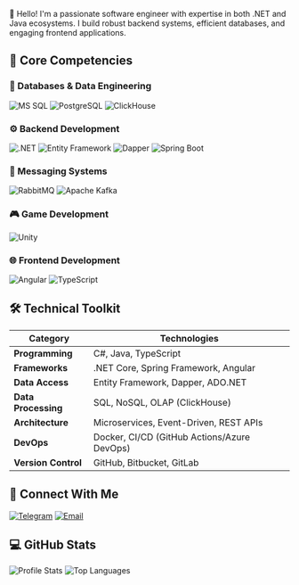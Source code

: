 👋 Hello! I'm a passionate software engineer with expertise in both .NET and Java ecosystems. I build robust backend systems, efficient databases, and engaging frontend applications.

## 🚀 Core Competencies

### 💾 Databases & Data Engineering
![MS SQL](https://img.shields.io/badge/MS%20SQL-CC2927?logo=microsoft-sql-server&logoColor=white)
![PostgreSQL](https://img.shields.io/badge/PostgreSQL-4169E1?logo=postgresql&logoColor=white)
![ClickHouse](https://img.shields.io/badge/ClickHouse-FFCC01?logo=apachespark&logoColor=black)

### ⚙️ Backend Development
![.NET](https://img.shields.io/badge/.NET-512BD4?logo=dotnet&logoColor=white)
![Entity Framework](https://img.shields.io/badge/Entity%20Framework-512BD4?logo=dotnet&logoColor=white)
![Dapper](https://img.shields.io/badge/Dapper-512BD4?logo=dotnet&logoColor=white)
![Spring Boot](https://img.shields.io/badge/Spring%20Boot-6DB33F?logo=springboot&logoColor=white)

### 📡 Messaging Systems
![RabbitMQ](https://img.shields.io/badge/RabbitMQ-FF6600?logo=rabbitmq&logoColor=white)
![Apache Kafka](https://img.shields.io/badge/Kafka-231F20?logo=apachekafka&logoColor=white)

### 🎮 Game Development
![Unity](https://img.shields.io/badge/Unity-000000?logo=unity&logoColor=white)

### 🌐 Frontend Development
![Angular](https://img.shields.io/badge/Angular-DD0031?logo=angular&logoColor=white)
![TypeScript](https://img.shields.io/badge/TypeScript-3178C6?logo=typescript&logoColor=white)

## 🛠️ Technical Toolkit

| Category              | Technologies                                                                 |
|-----------------------|------------------------------------------------------------------------------|
| **Programming**       | C#, Java, TypeScript                                                         |
| **Frameworks**        | .NET Core, Spring Framework, Angular                                         |
| **Data Access**       | Entity Framework, Dapper, ADO.NET                                            |
| **Data Processing**   | SQL, NoSQL, OLAP (ClickHouse)                                                |
| **Architecture**      | Microservices, Event-Driven, REST APIs                                       |
| **DevOps**            | Docker, CI/CD (GitHub Actions/Azure DevOps)                                  |
| **Version Control**   | GitHub, Bitbucket, GitLab                                                    |

## 🔗 Connect With Me

[![Telegram](https://img.shields.io/badge/Telegram-2CA5E0?style=for-the-badge&logo=telegram&logoColor=white)](https://t.me/DDDIncs)
[![Email](https://img.shields.io/badge/Email-D14836?style=for-the-badge&logo=gmail&logoColor=white)](mailto:aleks19972003.12@gmail.com)

## 💻 GitHub Stats

![Profile Stats](https://github-readme-stats.vercel.app/api?username=YagudinAleksandr&show_icons=true&theme=radical)
![Top Languages](https://github-readme-stats.vercel.app/api/top-langs/?username=YagudinAleksandr&layout=compact&theme=light)

